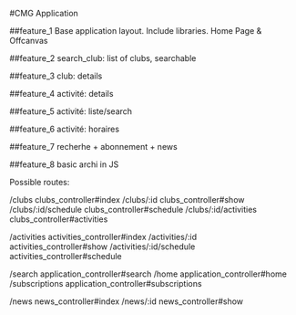 #CMG Application

##feature_1
Base application layout. Include libraries. Home Page & Offcanvas

##feature_2
search_club: list of clubs, searchable

##feature_3
club: details

##feature_4
activité: details

##feature_5
activité: liste/search

##feature_6
activité: horaires


##feature_7
recherhe + abonnement + news

##feature_8
basic archi in JS

Possible routes:

/clubs    clubs_controller#index
/clubs/:id      clubs_controller#show
/clubs/:id/schedule   clubs_controller#schedule
/clubs/:id/activities   clubs_controller#activities

/activities    activities_controller#index
/activities/:id         activities_controller#show
/activities/:id/schedule    activities_controller#schedule

/search    application_controller#search
/home    application_controller#home
/subscriptions     application_controller#subscriptions


/news  news_controller#index
/news/:id  news_controller#show

